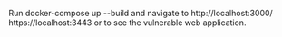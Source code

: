 Run docker-compose up --build and navigate to http://localhost:3000/ https://localhost:3443 or to see the vulnerable web application.
